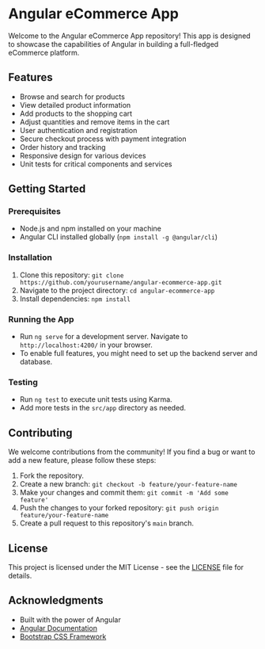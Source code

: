 # Angular eCommerce App

Welcome to the Angular eCommerce App repository! This app is designed to showcase the capabilities of Angular in building a full-fledged eCommerce platform.

## Features

- Browse and search for products
- View detailed product information
- Add products to the shopping cart
- Adjust quantities and remove items in the cart
- User authentication and registration
- Secure checkout process with payment integration
- Order history and tracking
- Responsive design for various devices
- Unit tests for critical components and services

## Getting Started

### Prerequisites

- Node.js and npm installed on your machine
- Angular CLI installed globally (`npm install -g @angular/cli`)

### Installation

1. Clone this repository: `git clone https://github.com/yourusername/angular-ecommerce-app.git`
2. Navigate to the project directory: `cd angular-ecommerce-app`
3. Install dependencies: `npm install`

### Running the App

- Run `ng serve` for a development server. Navigate to `http://localhost:4200/` in your browser.
- To enable full features, you might need to set up the backend server and database.

### Testing

- Run `ng test` to execute unit tests using Karma.
- Add more tests in the `src/app` directory as needed.

## Contributing

We welcome contributions from the community! If you find a bug or want to add a new feature, please follow these steps:

1. Fork the repository.
2. Create a new branch: `git checkout -b feature/your-feature-name`
3. Make your changes and commit them: `git commit -m 'Add some feature'`
4. Push the changes to your forked repository: `git push origin feature/your-feature-name`
5. Create a pull request to this repository's `main` branch.

## License

This project is licensed under the MIT License - see the [LICENSE](LICENSE) file for details.

## Acknowledgments

- Built with the power of Angular
- [Angular Documentation](https://angular.io/docs)
- [Bootstrap CSS Framework](https://getbootstrap.com/)
